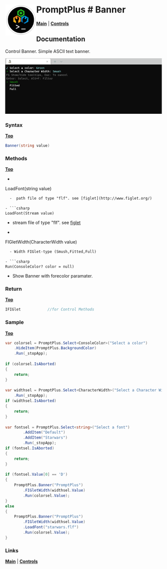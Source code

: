 # <img align="left" width="100" height="100" src="./images/icon.png"> PromptPlus # Banner
[**Main**](index.md#help) | 
[**Controls**](index.md#apis)

## Documentation
Control Banner. Simple ASCII text banner.

![](./images/Banner.gif)

### Syntax
[**Top**](#-promptplus--banner)

```csharp
Banner(string value)
````

### Methods
[**Top**](#-promptplus--banner)

- ```csharp
LoadFont(string value)
``` 
  -  path file of type "flf". see [figlet](http://www.figlet.org/)

- ```csharp
LoadFont(Stream value)
``` 
  - stream file of type "flf". see [figlet](http://www.figlet.org/)

- ```csharp
FIGletWidth(CharacterWidth value)
``` 
  - Width FIGlet-type (Smush,Fitted,Full)

- ```csharp
Run(ConsoleColor? color = null)
``` 
  - Show Banner with forecolor paramater.

### Return
[**Top**](#-promptplus--banner)

```csharp
IFIGlet            //for Control Methods
```

### Sample
[**Top**](#-promptplus--banner)

```csharp
var colorsel = PromptPlus.Select<ConsoleColor>("Select a color")
    .HideItem(PromptPlus.BackgroundColor)
    .Run(_stopApp);

if (colorsel.IsAborted)
{
    return;
}

var widthsel = PromptPlus.Select<CharacterWidth>("Select a Character Width")
    .Run(_stopApp);
if (widthsel.IsAborted)
{
    return;
}

var fontsel = PromptPlus.Select<string>("Select a font")
        .AddItem("Default")
        .AddItem("Starwars")
        .Run(_stopApp);
if (fontsel.IsAborted)
{
    return;
}

if (fontsel.Value[0] == 'D')
{
    PromptPlus.Banner("PromptPlus")
        .FIGletWidth(widthsel.Value)
        .Run(colorsel.Value);
}
else
{
    PromptPlus.Banner("PromptPlus")
        .FIGletWidth(widthsel.Value)
        .LoadFont("starwars.flf")
        .Run(colorsel.Value);
}
````

### Links
[**Main**](index.md#help) | 
[**Controls**](index.md#apis)
